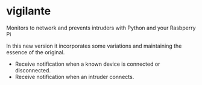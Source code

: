 # vigilante

Monitors to network and prevents intruders with Python and your Rasbperry Pi

In this new version it incorporates some variations and maintaining the essence of the original.

  - Receive notification when a known device is connected or disconnected.
  - Receive notification when an intruder connects.
